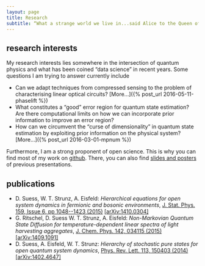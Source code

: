 ```yaml
---
layout: page
title: Research
subtitle: “What a strange world we live in...said Alice to the Queen of Hearts”
---
```


## research interests
My research interests lies somewhere in the intersection of quantum physics and what has been coined “data science” in recent years.
Some questions I am trying to answer currently include

- Can we adapt techniques from compressed sensing to the problem of characterising linear optical circuits? [More...]({% post_url 2016-05-11-phaselift %})
- What constitutes a “good” error region for quantum state estimation? Are there computational limits on how we can incorporate prior information to improve an error region?
- How can we circumvent the “curse of dimensionality” in quantum state estimation by exploiting prior information on the physical system? [More...]({% post_url 2016-03-01-mpnum %})


Furthermore, I am a strong proponent of open science.
This is why you can find most of my work on [github](https://github.com/dseuss).
There, you can also find [slides and posters](https://github.com/dseuss/presentations) of previous presentations.

## publications

- D. Suess, W. T. Strunz, A. Eisfeld: _Hierarchical equations for open system dynamics in fermionic and bosonic environments_, [J. Stat. Phys. 159, Issue 6, pp 1048--1423 (2015)](http://dx.doi.org/10.1007/s10955-015-1236-7) [[arXiv:1410.0304]](http://arxiv.org/abs/1410.0304)
- G. Ritschel, D. Suess W. T. Strunz, A. Eisfeld:  _Non-Markovian Quantum State Diffusion for temperature-dependent linear spectra of light harvesting aggregates_, [J. Chem. Phys. 142, 034115 (2015)](http://dx.doi.org/10.1063/1.4905327) [[arXiv:1409.1091]](http://arxiv.org/abs/1409.1091)
- D. Suess, A. Eisfeld, W. T. Strunz: _Hierarchy of stochastic pure states for open quantum system dynamics_, [Phys. Rev. Lett. 113, 150403 (2014)](http://dx.doi.org/10.1103/PhysRevLett.113.150403) [[arXiv:1402.4647]](http://arxiv.org/abs/1402.4647)
